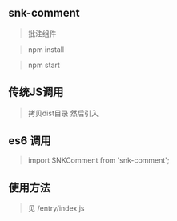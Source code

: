 ## snk-comment

> 批注组件

> npm install

> npm start



## 传统JS调用

> 拷贝dist目录 然后引入



## es6 调用

> import SNKComment from 'snk-comment';


## 使用方法

> 见 /entry/index.js
